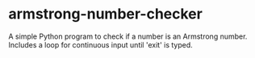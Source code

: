 # armstrong-number-checker
A simple Python program to check if a number is an Armstrong number. Includes a loop for continuous input until 'exit' is typed.
